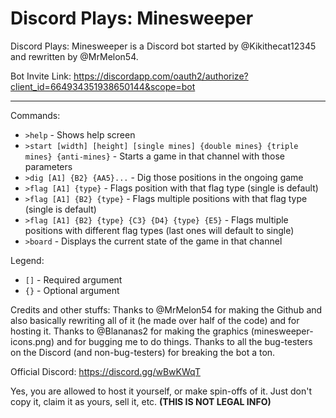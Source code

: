 # Discord Plays: Minesweeper
Discord Plays: Minesweeper is a Discord bot started by @Kikithecat12345 and rewritten by @MrMelon54.

Bot Invite Link: https://discordapp.com/oauth2/authorize?client_id=664934351938650144&scope=bot
***
Commands:
 - `>help` - Shows help screen
 - `>start [width] [height] [single mines] {double mines} {triple mines} {anti-mines}` - Starts a game in that channel with those parameters
 - `>dig [A1] {B2} {AA5}...` - Dig those positions in the ongoing game
 - `>flag [A1] {type}` - Flags position with that flag type (single is default)
 - `>flag [A1] {B2} {type}` - Flags multiple positions with that flag type (single is default)
 - `>flag [A1] {B2} {type} {C3} {D4} {type} {E5}` - Flags multiple positions with different flag types (last ones will default to single)
 - `>board` - Displays the current state of the game in that channel

Legend:
 - `[]` - Required argument
 - `{}` - Optional argument

Credits and other stuffs:
Thanks to @MrMelon54 for making the Github and also basically rewriting all of it (he made over half of the code) and for hosting it.
Thanks to @Blananas2 for making the graphics (minesweeper-icons.png) and for bugging me to do things.
Thanks to all the bug-testers on the Discord (and non-bug-testers) for breaking the bot a ton.

Official Discord: https://discord.gg/wBwKWqT

Yes, you are allowed to host it yourself, or make spin-offs of it. Just don't copy it, claim it as yours, sell it, etc. **(THIS IS __NOT__ LEGAL INFO)**
